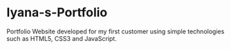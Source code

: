 # Iyana-s-Portfolio
Portfolio Website developed for my first customer using simple technologies such as HTML5, CSS3 and JavaScript. 
